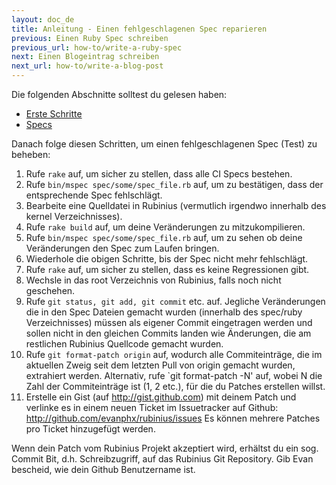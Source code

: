 ```yaml
---
layout: doc_de
title: Anleitung - Einen fehlgeschlagenen Spec reparieren
previous: Einen Ruby Spec schreiben
previous_url: how-to/write-a-ruby-spec
next: Einen Blogeintrag schreiben
next_url: how-to/write-a-blog-post
---
```


Die folgenden Abschnitte solltest du gelesen haben:

  *  [Erste Schritte](/doc/de/getting-started/)
  *  [Specs](/doc/de/specs/)

Danach folge diesen Schritten, um einen fehlgeschlagenen Spec (Test) zu 
beheben:

  1. Rufe `rake` auf, um sicher zu stellen, dass alle CI Specs bestehen.
  2. Rufe `bin/mspec spec/some/spec_file.rb` auf, um zu bestätigen, dass der 
     entsprechende Spec fehlschlägt.
  3. Bearbeite eine Quelldatei in Rubinius (vermutlich irgendwo innerhalb des 
     kernel Verzeichnisses).
  4. Rufe `rake build` auf, um deine Veränderungen zu mitzukompilieren.
  5. Rufe `bin/mspec spec/some/spec_file.rb` auf, um zu sehen ob deine 
     Veränderungen den Spec zum Laufen bringen.
  6. Wiederhole die obigen Schritte, bis der Spec nicht mehr fehlschlägt.
  7. Rufe `rake` auf, um sicher zu stellen, dass es keine Regressionen gibt.
  8. Wechsle in das root Verzeichnis von Rubinius, falls noch nicht geschehen.
  9. Rufe `git status, git add, git commit` etc. auf. Jegliche Veränderungen 
     die in den Spec Dateien gemacht wurden (innerhalb des spec/ruby 
     Verzeichnisses) müssen als eigener Commit eingetragen werden und sollen 
     nicht in den gleichen Commits landen wie Änderungen, die am restlichen 
     Rubinius Quellcode gemacht wurden.
  10. Rufe `git format-patch origin` auf, wodurch alle Commiteinträge, die im 
      aktuellen Zweig seit dem letzten Pull von origin gemacht wurden, 
      extrahiert werden. Alternativ, rufe `git format-patch -N' auf, wobei N 
      die Zahl der Commiteinträge ist (1, 2 etc.), für die du Patches erstellen
      willst.
  11. Erstelle ein Gist (auf http://gist.github.com) mit deinem Patch und 
      verlinke es in einem neuen Ticket im Issuetracker auf Github: 
      http://github.com/evanphx/rubinius/issues Es können mehrere Patches pro
      Ticket hinzugefügt werden.

Wenn dein Patch vom Rubinius Projekt akzeptiert wird, erhältst du ein sog. 
Commit Bit, d.h. Schreibzugriff, auf das Rubinius Git Repository. Gib Evan 
bescheid, wie dein Github Benutzername ist.
